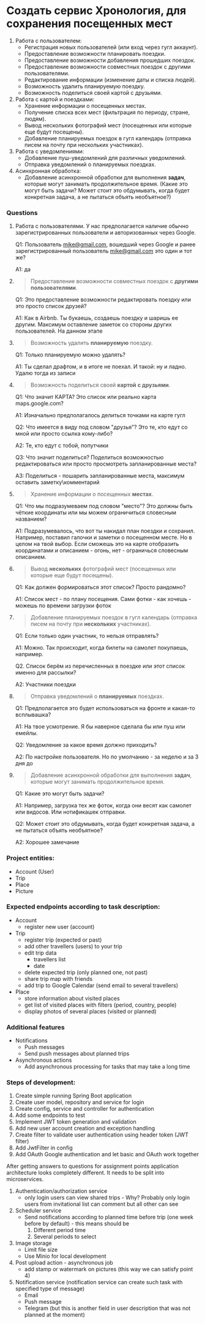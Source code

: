 # Создать сервис Хронология, для сохранения посещенных мест

1. Работа с пользователем:
   * Регистрация новых пользователей (или вход через гугл аккаунт).
   * Предоставление возможности планировать поездки.
   * Предоставление возможности добавления прошедших поездок.
   * Предоставление возможности совместных поездок с другими пользователями.
   * Редактирование информации (изменение даты и списка людей).
   * Возможность удалить планируемую поездку.
   * Возможность поделиться своей картой с друзьями.
2. Работа с картой и поездками:
   * Хранение информации о посещенных местах.
   * Получение списка всех мест (фильтрация по периоду, стране, людям).
   * Вывод нескольких фотографий мест (посещенных или которые еще будут посещены).
   * Добавление планируемых поездок в гугл календарь (отправка писем на почту при нескольких участниках).
3. Работа с уведомлениями:
   * Добавление пуш-уведомлений для различных уведомлений.
   * Отправка уведомлений о планируемых поездках.
4. Асинхронная обработка:
   * Добавление асинхронной обработки для выполнения **задач**, которые могут занимать продолжительное время. (Какие это могут быть задачи? Может стоит это обдумывать, когда будет конкретная задача, а не пытаться объять необъятное?)

### Questions
1. Работа с пользователями. У нас предполагается наличие обычно зарегистрированных пользователи и авторизованных через Google. 

   Q1: Пользователь mike@gmail.com, вошедший через Google и ранее зарегистрированный пользователь mike@gmail.com  это один и тот же?

   A1: да
 
2. >Предоставление возможности совместных поездок с **другими пользователями**.

   Q1: Это предоставление возможности редактировать поездку или это просто список друзей?

   А1: Как в Airbnb. Ты букаешь, создаешь поездку и шаришь ее другим. Максимум оставление заметок со стороны других пользователей. На данном этапе

3. >Возможность удалить **планируемую** поездку.

   Q1: Только планируемую можно удалять?

   А1: Ты сделал драфтом, и в итоге не поехал. И такой: ну и ладно. Удалю тогда из записи

4. >Возможность поделиться своей **картой** **с друзьями**.

   Q1: Что значит КАРТА? Это список или реально карта maps.google.com?

   А1: Изначально предполагалось делиться точками на карте гугл

   Q2: Что имеется в виду под словом "друзья"? Это те, кто едут со мной или просто ссылка кому-либо?

   А2: Те, кто едут с тобой, попутчики

   Q3: Что значит поделиться? Поделиться возможностью редактироваться или просто просмотреть запланированные места?

   А3: Поделиться - пошарить запланированные места, максимум оставить заметку\комментарий

5. >Хранение информации о посещенных **местах**.

   Q1: Что мы подразумеваем под словом "место"? Это должны быть чёткие координаты или мы можем ограничиться словесным названием?

   А1: Подразумевалось, что вот ты накидал план поездки и сохранил. Например, поставил галочки и заметки о посещенном месте. Но в целом на твой выбор. Если сможешь это на карте отобразить координатами и описанием - огонь, нет - ограничься словесным описанием.

6. >Вывод **нескольких** фотографий мест (посещенных или которые еще будут посещены).

   Q1: Как должен формироваться этот список? Просто рандомно?

   А1: Список мест - по плану посещения. Сами фотки - как хочешь - можешь по времени загрузки фоток

7. >Добавление планируемых поездок в гугл календарь (отправка писем на почту при **нескольких** участниках).

   Q1: Если только один участник, то нельзя отправлять?

   А1: Можно. Так происходит, когда билеты на самолет покупаешь, например.

   Q2. Список берём из перечисленных в поездке или этот список именно для рассылки?

   А2: Участники поездки

8. >Отправка уведомлений о **планируемых** поездках.

   Q1: Предполагается это будет использоваться на фронте и какая-то всплывашка?

   А1: На твое усмотрение. Я бы наверное сделала бы или пуш или емейлы.

   Q2: Уведомление за какое время должно приходить?

   А2: По настройке пользователя. Но по умолчанию - за неделю и за 3 дня до

9. >Добавление асинхронной обработки для выполнения **задач**, которые могут занимать продолжительное время.

   Q1: Какие это могут быть задачи?

   А1: Например, загрузка тех же фоток, когда они весят как самолет или видосов. Или нотификашек отправки.

   Q2: Может стоит это обдумывать, когда будет конкретная задача, а не пытаться объять необъятное?

   А2: Хорошее замечание


### Project entities:
* Account (User)
* Trip
* Place
* Picture

### Expected endpoints according to task description:
- Account
  * register new user (account)
- Trip
  * register trip (expected or past)
  * add other travellers (users) to your trip
  * edit trip data
       + travellers list
       + date
  * delete expected trip (only planned one, not past)
  * share trip map with friends
  * add trip to Google Calendar (send email to several travellers)
- Place
  * store information about visited places
  * get list of visited places with filters (period, country, people)
  * display photos of several places (visited or planned)

### Additional features
- Notifications
  * Push messages
  * Send push messages about planned trips
- Asynchronous actions
  * Add asynchronous processing for tasks that may take a long time

### Steps of development:
1. Create simple running Spring Boot application
2. Create user model, repository and service for login
3. Create config, service and controller for authentication
4. Add some endpoints to test
5. Implement JWT token generation and validation
6. Add new user account creation and exception handling
7. Create filter to validate user authentication using header token (JWT filter)
8. Add JwtFilter in config
9. Add OAuth Google authentication and let basic and OAuth work together


After getting answers to questions for assignment points application architecture looks completely different. It needs to be split into microservices.
1. Authentication/authorization service
    * only login users can view shared trips - Why? Probably only login users from invitational list can comment but all other can see
2. Scheduler service
    * Send notifications according to planned time before trip (one week before by default) - this means should be 
      1. Different period time
      2. Several periods to select 
3. Image storage
   * Limit file size
   * Use Minio for local development
4. Post upload action - asynchronous job
   * add stamp or watermark on pictures (this way we can satisfy point 4)
5. Notification service (notification service can create such task with specified type of message)
   * Email 
   * Push message
   * Telegram (but this is another field in user description that was not planned at the moment)
